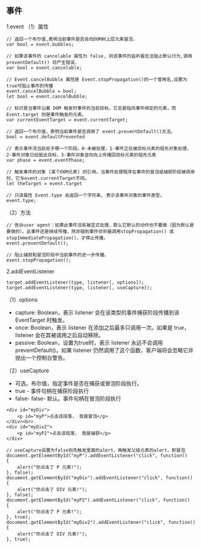 ## 事件

1.event
（1）属性
```
// 返回一个布尔值,表明当前事件是否会向DOM树上层元素冒泡.
var bool = event.bubbles; 

// 如果该事件的 cancelable 属性为 false, 则该事件的监听器无法阻止默认行为,调用preventDefault() 将产生错误.
var bool = event.cancelable; 

// Event.cancelBubble 属性是 Event.stopPropagation()的一个曾用名,设置为true可阻止事件的传播
event.cancelBubble = bool;
let bool = event.cancelBubble;

// 标识是当事件沿着 DOM 触发时事件的当前目标。它总是指向事件绑定的元素，而 Event.target 则是事件触发的元素。
var currentEventTarget = event.currentTarget;

// 返回一个布尔值，表明当前事件是否调用了 event.preventDefault()方法。
bool = event.defaultPrevented

// 表示事件流当前处于哪一个阶段。0-未被处理，1-事件正在被目标元素的祖先对象处理，2-事件对象已经抵达目标，3-事件对象逆向向上传播回目标元素的祖先元素
var phase = event.eventPhase;

// 触发事件的对象 (某个DOM元素) 的引用。当事件处理程序在事件的冒泡或捕获阶段被调用时，它与event.currentTarget不同。
let theTarget = event.target

// 只读属性 Event.type 会返回一个字符串, 表示该事件对象的事件类型。
event.type;
```

（2）方法
```
// 告诉user agent：如果此事件没有被显式处理，那么它默认的动作也不要做（因为默认是要做的）。此事件还是继续传播，除非碰到事件侦听器调用stopPropagation() 或stopImmediatePropagation()，才停止传播。
event.preventDefault();

// 阻止捕获和冒泡阶段中当前事件的进一步传播。
event.stopPropagation();
```

2.addEventListener
```
target.addEventListener(type, listener[, options]);
target.addEventListener(type, listener[, useCapture]);
```
（1）options
- capture:  Boolean，表示 listener 会在该类型的事件捕获阶段传播到该 EventTarget 时触发。
- once:  Boolean，表示 listener 在添加之后最多只调用一次。如果是 true， listener 会在其被调用之后自动移除。
- passive: Boolean，设置为true时，表示 listener 永远不会调用 preventDefault()。如果 listener 仍然调用了这个函数，客户端将会忽略它并抛出一个控制台警告。

（2）useCapture  
- 可选。布尔值，指定事件是否在捕获或冒泡阶段执行。
- true - 事件句柄在捕获阶段执行
- false- false- 默认。事件句柄在冒泡阶段执行
```
<div id="myDiv">
    <p id="myP">点击该段落， 我是冒泡</p>
</div><br>
<div id="myDiv2">
    <p id="myP2">点击该段落， 我是捕获</p>
</div>

// useCapture设置为false则先触发里面的alert，再触发父级元素的alert，即冒泡
document.getElementById("myP").addEventListener("click", function() 
{
    alert("你点击了 P 元素!");
}, false);
document.getElementById("myDiv").addEventListener("click", function()
{
    alert("你点击了 DIV 元素!");
}, false);
document.getElementById("myP2").addEventListener("click", function() 
{
    alert("你点击了 P 元素!");
}, true);
document.getElementById("myDiv2").addEventListener("click", function() 
{
    alert("你点击了 DIV 元素!");
}, true);
```

